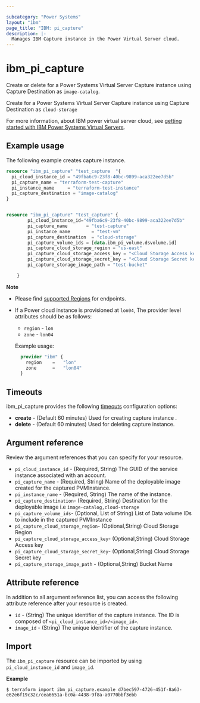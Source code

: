 ```yaml
---

subcategory: "Power Systems"
layout: "ibm"
page_title: "IBM: pi_capture"
description: |-
  Manages IBM Capture instance in the Power Virtual Server cloud.
---
```


# ibm_pi_capture
Create or delete for a Power Systems Virtual Server Capture instance using Capture Destination as `image-catalog`.

Create for a Power Systems Virtual Server Capture instance using Capture Destination as `cloud-storage`

For more information, about IBM power virtual server cloud, see [getting started with IBM Power Systems Virtual Servers](https://cloud.ibm.com/docs/power-iaas?topic=power-iaas-getting-started).

## Example usage
The following example creates capture instance.

```terraform
resource "ibm_pi_capture" "test_capture  "{
  pi_cloud_instance_id = "49fba6c9-23f8-40bc-9899-aca322ee7d5b"
  pi_capture_name = "terraform-test-capture"
  pi_instance_name     = "terraform-test-instance"
  pi_capture_destination = "image-catalog"
}


resource "ibm_pi_capture" "test_capture" {
		pi_cloud_instance_id="49fba6c9-23f8-40bc-9899-aca322ee7d5b"
		pi_capture_name       = "test-capture"
		pi_instance_name		= "test-vm"
		pi_capture_destination  = "cloud-storage"
		pi_capture_volume_ids = [data.ibm_pi_volume.dsvolume.id]
		pi_capture_cloud_storage_region = "us-east"
		pi_capture_cloud_storage_access_key = "<Cloud Storage Access key>"
		pi_capture_cloud_storage_secret_key = "<Cloud Storage Secret key>"
		pi_capture_storage_image_path = "test-bucket"

	}

```

**Note**
* Please find [supported Regions](https://cloud.ibm.com/apidocs/power-cloud#endpoint) for endpoints.
* If a Power cloud instance is provisioned at `lon04`, The provider level attributes should be as follows:
  * `region` - `lon`
  * `zone` - `lon04`

  Example usage:
  
  ```terraform
    provider "ibm" {
      region    =   "lon"
      zone      =   "lon04"
    }
  ```
  
## Timeouts

ibm_pi_capture provides the following [timeouts](https://www.terraform.io/docs/language/resources/syntax.html) configuration options:

- **create** - (Default 60 minutes) Used for creating capture instance .
- **delete** - (Default 60 minutes) Used for deleting capture instance.

## Argument reference 
Review the argument references that you can specify for your resource. 

- `pi_cloud_instance_id` - (Required, String) The GUID of the service instance associated with an account.
- `pi_capture_name` - (Required, String) Name of the deployable image created for the captured PVMInstance.
- `pi_instance_name` - (Required, String) The name of the instance.
- `pi_capture_destination`- (Required, String) Destination for the deployable image i.e `image-catalog,cloud-storage`
- `pi_capture_volume_ids`- (Optional, List of String)  List of Data volume IDs to include in the captured PVMInstance
- `pi_capture_cloud_storage_region`- (Optional,String) Cloud Storage Region
- `pi_capture_cloud_storage_access_key`- (Optional,String) Cloud Storage Access key
- `pi_capture_cloud_storage_secret_key`- (Optional,String) Cloud Storage Secret key
- `pi_capture_storage_image_path` - (Optional,String) Bucket Name


## Attribute reference
In addition to all argument reference list, you can access the following attribute reference after your resource is created.

- `id` - (String) The unique identifier of the capture instance. The ID is composed of `<pi_cloud_instance_id>/<image_id>`.
- `image_id` - (String) The unique identifier of the  capture instance.


## Import

The `ibm_pi_capture` resource can be imported by using `pi_cloud_instance_id` and `image_id`.

**Example**
```
$ terraform import ibm_pi_capture.example d7bec597-4726-451f-8a63-e62e6f19c32c/cea6651a-bc0a-4438-9f8a-a0770bbf3ebb
```

